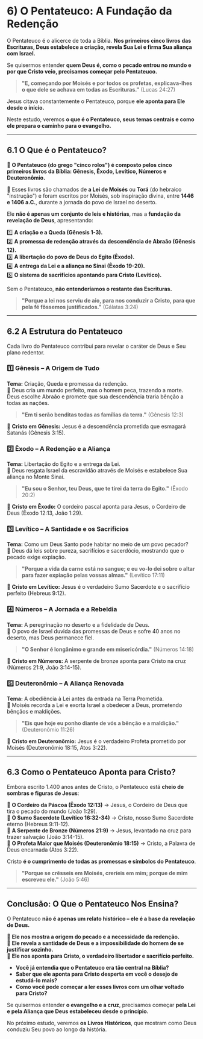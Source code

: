 # **6) O Pentateuco: A Fundação da Redenção**  

O Pentateuco é o alicerce de toda a Bíblia. **Nos primeiros cinco livros das Escrituras, Deus estabelece a criação, revela Sua Lei e firma Sua aliança com Israel.**  

Se quisermos entender **quem Deus é, como o pecado entrou no mundo e por que Cristo veio, precisamos começar pelo Pentateuco.**  

> **"E, começando por Moisés e por todos os profetas, explicava-lhes o que dele se achava em todas as Escrituras."** (Lucas 24:27)  

Jesus citava constantemente o Pentateuco, porque **ele aponta para Ele desde o início.**  

Neste estudo, veremos **o que é o Pentateuco, seus temas centrais e como ele prepara o caminho para o evangelho.**  

---

## **6.1 O Que é o Pentateuco?**  

📜 **O Pentateuco (do grego "cinco rolos") é composto pelos cinco primeiros livros da Bíblia: Gênesis, Êxodo, Levítico, Números e Deuteronômio.**  

📖 Esses livros são chamados de **a Lei de Moisés** ou **Torá** (do hebraico "instrução") e foram escritos por Moisés, sob inspiração divina, entre **1446 e 1406 a.C.**, durante a jornada do povo de Israel no deserto.  

Ele **não é apenas um conjunto de leis e histórias**, mas a **fundação da revelação de Deus**, apresentando:  

1️⃣ **A criação e a Queda (Gênesis 1-3).**  
2️⃣ **A promessa de redenção através da descendência de Abraão (Gênesis 12).**  
3️⃣ **A libertação do povo de Deus do Egito (Êxodo).**  
4️⃣ **A entrega da Lei e a aliança no Sinai (Êxodo 19-20).**  
5️⃣ **O sistema de sacrifícios apontando para Cristo (Levítico).**  

Sem o Pentateuco, **não entenderíamos o restante das Escrituras.**  

> **"Porque a lei nos serviu de aio, para nos conduzir a Cristo, para que pela fé fôssemos justificados."** (Gálatas 3:24)  

---

## **6.2 A Estrutura do Pentateuco**  

Cada livro do Pentateuco contribui para revelar o caráter de Deus e Seu plano redentor.  

### **1️⃣ Gênesis – A Origem de Tudo**  
**Tema:** Criação, Queda e promessa da redenção.  
📖 Deus cria um mundo perfeito, mas o homem peca, trazendo a morte. Deus escolhe Abraão e promete que sua descendência traria bênção a todas as nações.  

> **"Em ti serão benditas todas as famílias da terra."** (Gênesis 12:3)  

🔹 **Cristo em Gênesis:** Jesus é a descendência prometida que esmagará Satanás (Gênesis 3:15).  

### **2️⃣ Êxodo – A Redenção e a Aliança**  
**Tema:** Libertação do Egito e a entrega da Lei.  
📖 Deus resgata Israel da escravidão através de Moisés e estabelece Sua aliança no Monte Sinai.  

> **"Eu sou o Senhor, teu Deus, que te tirei da terra do Egito."** (Êxodo 20:2)  

🔹 **Cristo em Êxodo:** O cordeiro pascal aponta para Jesus, o Cordeiro de Deus (Êxodo 12:13, João 1:29).  

### **3️⃣ Levítico – A Santidade e os Sacrifícios**  
**Tema:** Como um Deus Santo pode habitar no meio de um povo pecador?  
📖 Deus dá leis sobre pureza, sacrifícios e sacerdócio, mostrando que o pecado exige expiação.  

> **"Porque a vida da carne está no sangue; e eu vo-lo dei sobre o altar para fazer expiação pelas vossas almas."** (Levítico 17:11)  

🔹 **Cristo em Levítico:** Jesus é o verdadeiro Sumo Sacerdote e o sacrifício perfeito (Hebreus 9:12).  

### **4️⃣ Números – A Jornada e a Rebeldia**  
**Tema:** A peregrinação no deserto e a fidelidade de Deus.  
📖 O povo de Israel duvida das promessas de Deus e sofre 40 anos no deserto, mas Deus permanece fiel.  

> **"O Senhor é longânimo e grande em misericórdia."** (Números 14:18)  

🔹 **Cristo em Números:** A serpente de bronze aponta para Cristo na cruz (Números 21:9, João 3:14-15).  

### **5️⃣ Deuteronômio – A Aliança Renovada**  
**Tema:** A obediência à Lei antes da entrada na Terra Prometida.  
📖 Moisés recorda a Lei e exorta Israel a obedecer a Deus, prometendo bênçãos e maldições.  

> **"Eis que hoje eu ponho diante de vós a bênção e a maldição."** (Deuteronômio 11:26)  

🔹 **Cristo em Deuteronômio:** Jesus é o verdadeiro Profeta prometido por Moisés (Deuteronômio 18:15, Atos 3:22).  

---

## **6.3 Como o Pentateuco Aponta para Cristo?**  

Embora escrito 1.400 anos antes de Cristo, o Pentateuco está **cheio de sombras e figuras de Jesus**:  

🔹 **O Cordeiro da Páscoa (Êxodo 12:13)** → Jesus, o Cordeiro de Deus que tira o pecado do mundo (João 1:29).  
🔹 **O Sumo Sacerdote (Levítico 16:32-34)** → Cristo, nosso Sumo Sacerdote eterno (Hebreus 9:11-12).  
🔹 **A Serpente de Bronze (Números 21:9)** → Jesus, levantado na cruz para trazer salvação (João 3:14-15).  
🔹 **O Profeta Maior que Moisés (Deuteronômio 18:15)** → Cristo, a Palavra de Deus encarnada (Atos 3:22).  

Cristo **é o cumprimento de todas as promessas e símbolos do Pentateuco**.  

> **"Porque se crêsseis em Moisés, creríeis em mim; porque de mim escreveu ele."** (João 5:46)  

---

## **Conclusão: O Que o Pentateuco Nos Ensina?**  

O Pentateuco **não é apenas um relato histórico – ele é a base da revelação de Deus.**  

📖 **Ele nos mostra a origem do pecado e a necessidade da redenção.**  
📖 **Ele revela a santidade de Deus e a impossibilidade do homem de se justificar sozinho.**  
📖 **Ele nos aponta para Cristo, o verdadeiro libertador e sacrifício perfeito.**  

- **Você já entendia que o Pentateuco era tão central na Bíblia?**  
- **Saber que ele aponta para Cristo desperta em você o desejo de estudá-lo mais?**  
- **Como você pode começar a ler esses livros com um olhar voltado para Cristo?**  

Se quisermos entender **o evangelho e a cruz**, precisamos começar **pela Lei e pela Aliança que Deus estabeleceu desde o princípio.**  

No próximo estudo, veremos **os Livros Históricos**, que mostram como Deus conduziu Seu povo ao longo da história.  
